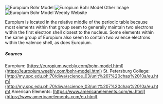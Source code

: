![Europium Bohr Model](https://www.americanelements.com/europium-bohr.jpg)
![Europium Bohr Model Other Image](http://my.spc.edu.ph:70/diwa/science_03/unit%207%20chap%2010a/Chemical%20Elements_com%20-%20Europium%20(Eu)_files/b0063.gif)
![Europium Bohr Model Weebly Website](https://europium.weebly.com/uploads/1/5/2/4/15244204/7100098.png?443)

Europium is located in the relative middle of the periodic table because most elements within that group seem to generally maintain two electrons within the first electron shell closest to the nucleus. Some elements within the same group of Europium also seem to contain two valence electrons within the valence shell, as does Europium. 


##### Sources
Europium: [https://europium.weebly.com/bohr-model.html](https://europium.weebly.com/bohr-model.html)
St. Petersburg College: [http://my.spc.edu.ph:70/diwa/science_03/unit%207%20chap%2010a/eu.htm](http://my.spc.edu.ph:70/diwa/science_03/unit%207%20chap%2010a/eu.htm)
American Elements: [https://www.americanelements.com/eu.html](https://www.americanelements.com/eu.html)
